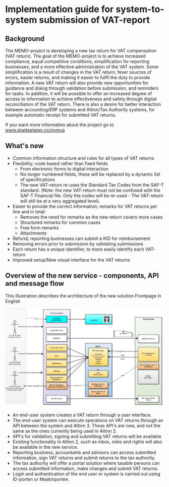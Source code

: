 # Implementation guide for system-to-system submission of VAT-report

## Background

The MEMO-project is developing a new tax return for VAT compensation (VAT return). The goal of the MEMO-project is to achieve increased compliance, equal competitive conditions, simplification for reporting businesses, and a more effective administration of the VAT system.
Some simplification is a result of changes in the VAT return; fever sources of errors, easier returns, and making it easier to fulfil the duty to provide information.
A new VAT return will also provide new opportunities for guidance and dialog through validation before submission, and reminders for tasks. In addition, it will be possible to offer an increased degree of access to information to achieve effectiveness and safety through digital reconciliation of the VAT return. There is also a desire for better interaction between accounting/ERP systems and Altinn/Tax Authority systems, for example automatic receipt for submitted VAT returns.

If you want more information about the project go to www.skatteetaten.no/nymva

## What's new

- Common information structure and rules for all types of VAT returns
- Flexibility; code based rather than fixed fields
  - From electronic forms to digital interaction
  - No longer numbered fields, these will be replaced by a dynamic list of specifications
  - The new VAT-return re-uses the Standard Tax Codes from the SAF-T standard. (Note: the new VAT-return must not be confused with the SAF-T Financial file. Only the codes will be re-used - The VAT-return will still be at a very aggregated level).
- Easier to provide the correct information; remarks for VAT returns per line and in total:
  - Removes the need for remarks as the new return covers more cases
  - Structured remarks for common cases
  - Free form remarks
  - Attachments
- Refund; reporting businesses can submit a KID for reimbursement
- Removing errors prior to submission by validating submissions
- Each return has a unique identifier, to more easily identify each VAT-return
- Improved setup/New visual interface for the VAT returns

## Overview of the new service - components, API and message flow

This illustration describes the architecture of the new solution
Frontpage in English

![VAT_return_overview.png](VAT_return_overview.png)

- An end-user system creates a VAT return through a user interface.
- The end-user system can execute operations on VAT returns through an API between the system and Altinn 3. These API's are new, and not the same as the ones currently being used in Altinn 2.
- API's for validation, signing and submitting VAT returns will be available
- Existing functionality in Altinn 2, such as inbox, roles and rights will also be available in the new service.
- Reporting business, accountants and advisors can access submitted information, sign VAT returns and submit returns to the tax authority.
- The tax authority will offer a portal solution where taxable persons can access submitted information, make changes and submit VAT returns.
- Login and authentication of the end user or system is carried out using ID-porten or Maskinporten.
